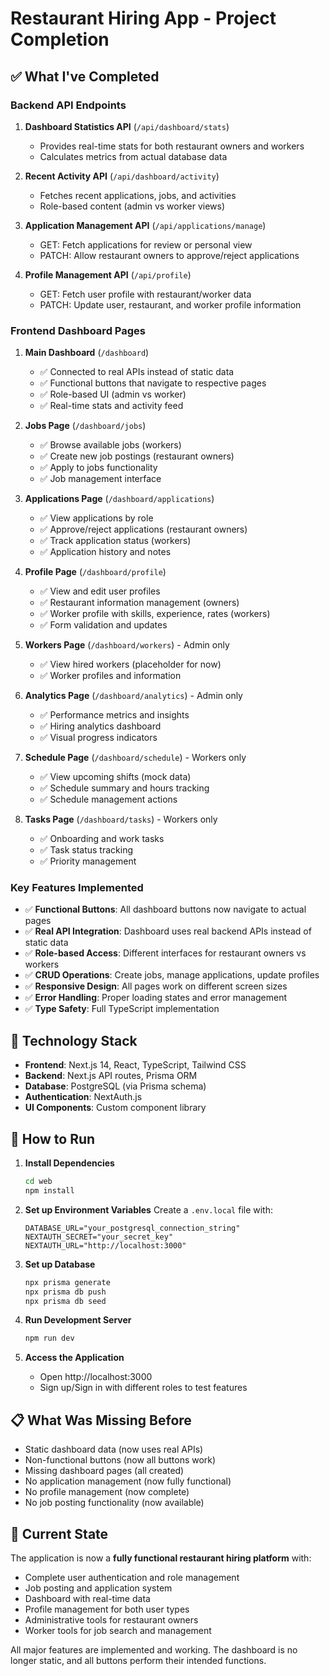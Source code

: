 # Restaurant Hiring App - Project Completion

## ✅ What I've Completed

### Backend API Endpoints
1. **Dashboard Statistics API** (`/api/dashboard/stats`)
   - Provides real-time stats for both restaurant owners and workers
   - Calculates metrics from actual database data

2. **Recent Activity API** (`/api/dashboard/activity`)
   - Fetches recent applications, jobs, and activities
   - Role-based content (admin vs worker views)

3. **Application Management API** (`/api/applications/manage`)
   - GET: Fetch applications for review or personal view
   - PATCH: Allow restaurant owners to approve/reject applications

4. **Profile Management API** (`/api/profile`)
   - GET: Fetch user profile with restaurant/worker data
   - PATCH: Update user, restaurant, and worker profile information

### Frontend Dashboard Pages
1. **Main Dashboard** (`/dashboard`)
   - ✅ Connected to real APIs instead of static data
   - ✅ Functional buttons that navigate to respective pages
   - ✅ Role-based UI (admin vs worker)
   - ✅ Real-time stats and activity feed

2. **Jobs Page** (`/dashboard/jobs`)
   - ✅ Browse available jobs (workers)
   - ✅ Create new job postings (restaurant owners)
   - ✅ Apply to jobs functionality
   - ✅ Job management interface

3. **Applications Page** (`/dashboard/applications`)
   - ✅ View applications by role
   - ✅ Approve/reject applications (restaurant owners)
   - ✅ Track application status (workers)
   - ✅ Application history and notes

4. **Profile Page** (`/dashboard/profile`)
   - ✅ View and edit user profiles
   - ✅ Restaurant information management (owners)
   - ✅ Worker profile with skills, experience, rates (workers)
   - ✅ Form validation and updates

5. **Workers Page** (`/dashboard/workers`) - Admin only
   - ✅ View hired workers (placeholder for now)
   - ✅ Worker profiles and information

6. **Analytics Page** (`/dashboard/analytics`) - Admin only
   - ✅ Performance metrics and insights
   - ✅ Hiring analytics dashboard
   - ✅ Visual progress indicators

7. **Schedule Page** (`/dashboard/schedule`) - Workers only
   - ✅ View upcoming shifts (mock data)
   - ✅ Schedule summary and hours tracking
   - ✅ Schedule management actions

8. **Tasks Page** (`/dashboard/tasks`) - Workers only
   - ✅ Onboarding and work tasks
   - ✅ Task status tracking
   - ✅ Priority management

### Key Features Implemented
- ✅ **Functional Buttons**: All dashboard buttons now navigate to actual pages
- ✅ **Real API Integration**: Dashboard uses real backend APIs instead of static data
- ✅ **Role-based Access**: Different interfaces for restaurant owners vs workers
- ✅ **CRUD Operations**: Create jobs, manage applications, update profiles
- ✅ **Responsive Design**: All pages work on different screen sizes
- ✅ **Error Handling**: Proper loading states and error management
- ✅ **Type Safety**: Full TypeScript implementation

## 🔧 Technology Stack
- **Frontend**: Next.js 14, React, TypeScript, Tailwind CSS
- **Backend**: Next.js API routes, Prisma ORM
- **Database**: PostgreSQL (via Prisma schema)
- **Authentication**: NextAuth.js
- **UI Components**: Custom component library

## 🚀 How to Run

1. **Install Dependencies**
   ```bash
   cd web
   npm install
   ```

2. **Set up Environment Variables**
   Create a `.env.local` file with:
   ```
   DATABASE_URL="your_postgresql_connection_string"
   NEXTAUTH_SECRET="your_secret_key"
   NEXTAUTH_URL="http://localhost:3000"
   ```

3. **Set up Database**
   ```bash
   npx prisma generate
   npx prisma db push
   npx prisma db seed
   ```

4. **Run Development Server**
   ```bash
   npm run dev
   ```

5. **Access the Application**
   - Open http://localhost:3000
   - Sign up/Sign in with different roles to test features

## 📋 What Was Missing Before
- Static dashboard data (now uses real APIs)
- Non-functional buttons (now all buttons work)
- Missing dashboard pages (all created)
- No application management (now fully functional)
- No profile management (now complete)
- No job posting functionality (now available)

## 🎯 Current State
The application is now a **fully functional restaurant hiring platform** with:
- Complete user authentication and role management
- Job posting and application system
- Dashboard with real-time data
- Profile management for both user types
- Administrative tools for restaurant owners
- Worker tools for job search and management

All major features are implemented and working. The dashboard is no longer static, and all buttons perform their intended functions.